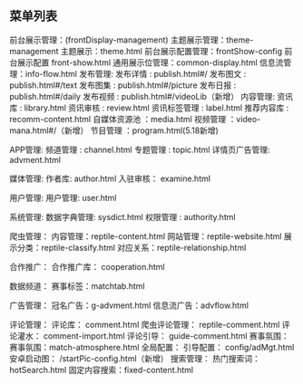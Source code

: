 ## 菜单列表

前台展示管理：(frontDisplay-management)
  主题展示管理：theme-management
  主题展示：theme.html
  前台展示配置管理：frontShow-config
  前台展示配置  front-show.html
  通用展示位管理：common-display.html
  信息流管理：info-flow.html
发布管理:
  发布详情   : publish.html#/
  发布图文   : publish.html#/text
  发布图集   : publish.html#/picture
  发布日报   : publish.html#/daily
  发布视频   : publish.html#/videoLib（新增）
内容管理:
  资讯库        : library.html
  资讯审核      : review.html
  资讯标签管理  : label.html
  推荐内容库    : recomm-content.html
  自媒体资源池  ：media.html
  视频管理      ：video-mana.html#/（新增）
  节目管理      ：program.html(5.18新增)

APP管理:
  频道管理      : channel.html
  专题管理      : topic.html
  详情页广告管理: advment.html

媒体管理:
  作者库:     author.html
  入驻审核：   examine.html

用户管理:
  用户管理: user.html

系统管理:
  数据字典管理: sysdict.html
  权限管理    : authority.html

爬虫管理：
  内容管理：reptile-content.html
  网站管理：reptile-website.html
  展示分类：reptile-classify.html
  对应关系：reptile-relationship.html

合作推广：
  合作推广库： cooperation.html

数据频道：
  赛事标签：matchtab.html

广告管理：
  冠名广告：g-advment.html
  信息流广告：advflow.html

评论管理：
  评论库：      comment.html
  爬虫评论管理： reptile-comment.html
  评论灌水：    comment-import.html
  评论引导：    guide-comment.html
赛事氛围：
  赛事氛围：match-atmosphere.html
全局配置：
  引导配置： config/adMgt.html
  安卓启动图： /startPic-config.html（新增）
搜索管理：
  热门搜索词：hotSearch.html
  固定内容搜索：fixed-content.html

